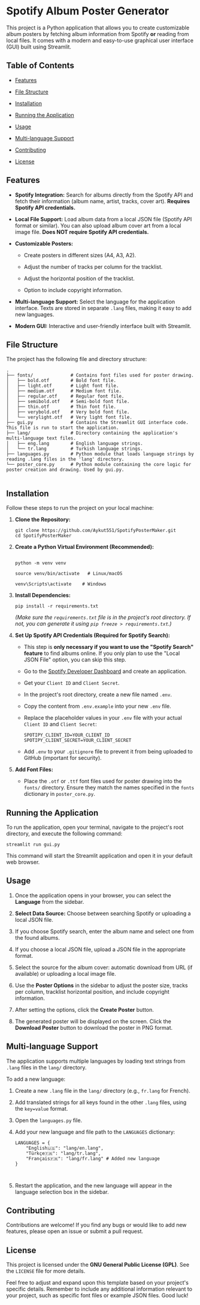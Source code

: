 
# Spotify Album Poster Generator

This project is a Python application that allows you to create customizable album posters by fetching album information from Spotify **or** reading from local files. It comes with a modern and easy-to-use graphical user interface (GUI) built using Streamlit.

## Table of Contents

-   [Features](#features "null")
    
-   [File Structure](#file-structure "null")
    
-   [Installation](#installation "null")
    
-   [Running the Application](#running-the-application "null")
    
-   [Usage](#usage "null")
    
-   [Multi-language Support](#multi-language-support "null")
    
-   [Contributing](#contributing "null")
    
-   [License](#license "null")
    

## Features

-   **Spotify Integration:** Search for albums directly from the Spotify API and fetch their information (album name, artist, tracks, cover art). **Requires Spotify API credentials.**
    
-   **Local File Support:** Load album data from a local JSON file (Spotify API format or similar). You can also upload album cover art from a local image file. **Does NOT require Spotify API credentials.**
    
-   **Customizable Posters:**
    
    -   Create posters in different sizes (A4, A3, A2).
        
    -   Adjust the number of tracks per column for the tracklist.
        
    -   Adjust the horizontal position of the tracklist.
        
    -   Option to include copyright information.
        
-   **Multi-language Support:** Select the language for the application interface. Texts are stored in separate `.lang` files, making it easy to add new languages.
    
-   **Modern GUI:** Interactive and user-friendly interface built with Streamlit.
    

## File Structure

The project has the following file and directory structure:

```
.
├── fonts/              # Contains font files used for poster drawing.
│   ├── bold.otf        # Bold font file.
│   ├── light.otf       # Light font file.
│   ├── medium.otf      # Medium font file.
│   ├── regular.otf     # Regular font file.
│   ├── semibold.otf    # Semi-bold font file.
│   ├── thin.otf        # Thin font file.
│   ├── verybold.otf    # Very bold font file.
│   └── verylight.otf   # Very light font file.
├── gui.py              # Contains the Streamlit GUI interface code. This file is run to start the application.
├── lang/               # Directory containing the application's multi-language text files.
│   ├── eng.lang        # English language strings.
│   └── tr.lang         # Turkish language strings.
├── languages.py        # Python module that loads language strings by reading .lang files in the 'lang' directory.
└── poster_core.py      # Python module containing the core logic for poster creation and drawing. Used by gui.py.


```

## Installation

Follow these steps to run the project on your local machine:

1.  **Clone the Repository:**
    
    ```
    git clone https://github.com/Aykut551/SpotifyPosterMaker.git
    cd SpotifyPosterMaker
    ```
    
    
2.  **Create a Python Virtual Environment (Recommended):**
    
    ```
    
    python -m venv venv
    
    source venv/bin/activate   # Linux/macOS
    
    venv\Scripts\activate    # Windows
    
    ```
    
3.  **Install Dependencies:**
    
    ```
    pip install -r requirements.txt
    ```
    
    _(Make sure the `requirements.txt` file is in the project's root directory. If not, you can generate it using `pip freeze > requirements.txt`.)_
    
4.  **Set Up Spotify API Credentials (Required for Spotify Search):**
    
    -   This step is **only necessary if you want to use the "Spotify Search" feature** to find albums online. If you only plan to use the "Local JSON File" option, you can skip this step.
        
    -   Go to the [Spotify Developer Dashboard](https://developer.spotify.com/dashboard/ "null") and create an application.
        
    -   Get your `Client ID` and `Client Secret`.
        
    -   In the project's root directory, create a new file named `.env`.
        
    -   Copy the content from `.env.example` into your new `.env` file.
        
    -   Replace the placeholder values in your `.env` file with your actual `Client ID` and `Client Secret`:
        
        ```
        SPOTIPY_CLIENT_ID=YOUR_CLIENT_ID
        SPOTIPY_CLIENT_SECRET=YOUR_CLIENT_SECRET        
        ```
        
    -   Add `.env` to your `.gitignore` file to prevent it from being uploaded to GitHub (important for security).
        
5.  **Add Font Files:**
    
    -   Place the `.otf` or `.ttf` font files used for poster drawing into the `fonts/` directory. Ensure they match the names specified in the `fonts` dictionary in `poster_core.py`.
        

## Running the Application

To run the application, open your terminal, navigate to the project's root directory, and execute the following command:

```
streamlit run gui.py
```

This command will start the Streamlit application and open it in your default web browser.

## Usage

1.  Once the application opens in your browser, you can select the **Language** from the sidebar.
    
2.  **Select Data Source:** Choose between searching Spotify or uploading a local JSON file.
    
3.  If you choose Spotify search, enter the album name and select one from the found albums.
    
4.  If you choose a local JSON file, upload a JSON file in the appropriate format.
    
5.  Select the source for the album cover: automatic download from URL (if available) or uploading a local image file.
    
6.  Use the **Poster Options** in the sidebar to adjust the poster size, tracks per column, tracklist horizontal position, and include copyright information.
    
7.  After setting the options, click the **Create Poster** button.
    
8.  The generated poster will be displayed on the screen. Click the **Download Poster** button to download the poster in PNG format.
    

## Multi-language Support

The application supports multiple languages by loading text strings from `.lang` files in the `lang/` directory.

To add a new language:

1.  Create a new `.lang` file in the `lang/` directory (e.g., `fr.lang` for French).
    
2.  Add translated strings for all keys found in the other `.lang` files, using the `key=value` format.
    
3.  Open the `languages.py` file.
    
4.  Add your new language and file path to the `LANGUAGES` dictionary:
    
    ```
    LANGUAGES = {
        "English🇺🇸": "lang/en.lang",
        "Türkçe🇹🇷": "lang/tr.lang",
        "Français🇫🇷": "lang/fr.lang" # Added new language
    }
    
    
    
    ```
    
5.  Restart the application, and the new language will appear in the language selection box in the sidebar.
    

## Contributing

Contributions are welcome! If you find any bugs or would like to add new features, please open an issue or submit a pull request.

## License

This project is licensed under the **GNU General Public License (GPL)**. See the `LICENSE` file for more details.

Feel free to adjust and expand upon this template based on your project's specific details. Remember to include any additional information relevant to your project, such as specific font files or example JSON files. Good luck!
